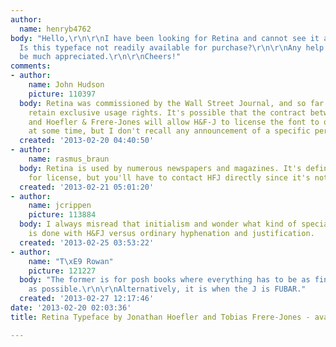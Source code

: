 ```yaml
---
author:
  name: henryb4762
body: "Hello,\r\n\r\nI have been looking for Retina and cannot see it available anywhere.
  Is this typeface not readily available for purchase?\r\n\r\nAny help with this would
  be much appreciated.\r\n\r\nCheers!"
comments:
- author:
    name: John Hudson
    picture: 110397
  body: Retina was commissioned by the Wall Street Journal, and so far as I know they
    retain exclusive usage rights. It's possible that the contract between the WSJ
    and Hoefler & Frere-Jones will allow H&F-J to license the font to other customers
    at some time, but I don't recall any announcement of a specific period of exclusivity.
  created: '2013-02-20 04:40:50'
- author:
    name: rasmus_braun
  body: Retina is used by numerous newspapers and magazines. It's definitely available
    for license, but you'll have to contact HFJ directly since it's not on their website.
  created: '2013-02-21 05:01:20'
- author:
    name: jcrippen
    picture: 113884
  body: I always misread that initialism and wonder what kind of special justification
    is done with H&FJ versus ordinary hyphenation and justification.
  created: '2013-02-25 03:53:22'
- author:
    name: "T\xE9 Rowan"
    picture: 121227
  body: "The former is for posh books where everything has to be as fine and flat-ironed
    as possible.\r\n\r\nAlternatively, it is when the J is FUBAR."
  created: '2013-02-27 12:17:46'
date: '2013-02-20 02:03:36'
title: Retina Typeface by Jonathan Hoefler and Tobias Frere-Jones - available somewhere?

---
```

